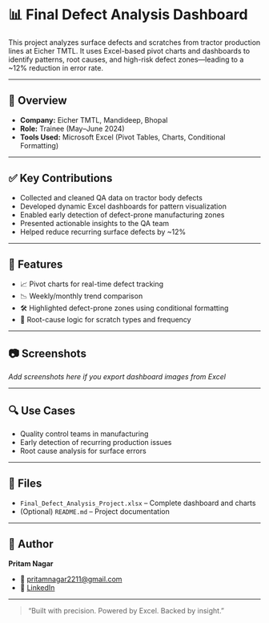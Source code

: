 # 📊 Final Defect Analysis Dashboard

This project analyzes surface defects and scratches from tractor production lines at Eicher TMTL. It uses Excel-based pivot charts and dashboards to identify patterns, root causes, and high-risk defect zones—leading to a ~12% reduction in error rate.

---

## 🧾 Overview

- **Company:** Eicher TMTL, Mandideep, Bhopal  
- **Role:** Trainee (May–June 2024)  
- **Tools Used:** Microsoft Excel (Pivot Tables, Charts, Conditional Formatting)

---

## ✅ Key Contributions

- Collected and cleaned QA data on tractor body defects  
- Developed dynamic Excel dashboards for pattern visualization  
- Enabled early detection of defect-prone manufacturing zones  
- Presented actionable insights to the QA team  
- Helped reduce recurring surface defects by ~12%

---

## 📌 Features

- 📈 Pivot charts for real-time defect tracking  
- 📉 Weekly/monthly trend comparison  
- 🛠️ Highlighted defect-prone zones using conditional formatting  
- 🧠 Root-cause logic for scratch types and frequency

---

## 📷 Screenshots

*Add screenshots here if you export dashboard images from Excel*

---

## 🔍 Use Cases

- Quality control teams in manufacturing  
- Early detection of recurring production issues  
- Root cause analysis for surface errors  

---

## 📂 Files

- `Final_Defect_Analysis_Project.xlsx` – Complete dashboard and charts  
- (Optional) `README.md` – Project documentation

---

## 🙋 Author

**Pritam Nagar**  
- 📧 pritamnagar2211@gmail.com  
- 🔗 [LinkedIn](https://www.linkedin.com/in/pritam-nagar-4a66b2259)

---

> “Built with precision. Powered by Excel. Backed by insight.”
